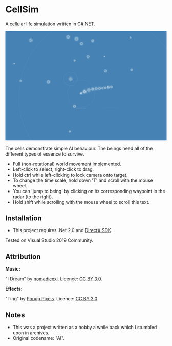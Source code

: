 # CellSim

A cellular life simulation written in C#.NET.

![screenshot_1](./docs/screenshot_1.png)

The cells demonstrate simple AI behaviour. The beings need all of the different types of
essence to survive.

- Full (non-rotational) world movement implemented.
- Left-click to select, right-click to drag.
- Hold ctrl while left-clicking to lock camera onto target.
- To change the time scale, hold down 'T' and scroll
  with the mouse wheel.
- You can 'jump to being' by clicking on its corresponding
  waypoint in the radar (to the right).
- Hold shift while scrolling with the mouse wheel to
  scroll this text.

## Installation

- This project requires .Net 2.0 and [DirectX SDK](http://microsoft.com/download/details.aspx?id=6812).

Tested on Visual Studio 2019 Community.

## Attribution

**Music:**

"I Dream" by [nomadicxxl](https://freesound.org/s/371802/). Licence: [CC BY 3.0](https://creativecommons.org/licenses/by/3.0/).

**Effects:**

"Ting" by [Popup Pixels](http://soundbible.com/1628-Ting.html). Licence: [CC BY 3.0](https://creativecommons.org/licenses/by/3.0/).

## Notes

- This was a project written as a hobby a while back which I stumbled upon in archives.
- Original codename: "AI".
